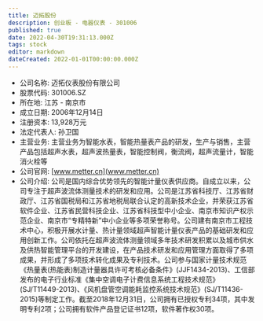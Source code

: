 ```yaml
---
title: 迈拓股份
description: 创业板 - 电器仪表 - 301006
published: true
date: 2022-04-30T19:31:13.000Z
tags: stock
editor: markdown
dateCreated: 2022-01-01T00:00:00.000Z
---
```


- 公司名称: 迈拓仪表股份有限公司
- 股票代码: 301006.SZ
- 所在地: 江苏 - 南京市
- 成立日期: 2006年12月14日
- 注册资本: 13,928万元
- 法定代表人: 孙卫国
- 主营业务: 主营业务为智能水表，智能热量表产品的研发，生产与销售，主营产品包括超声水表，超声波热量表，智能控制阀，衡流阀，超声流量计，智能消火栓等
- 公司官网: [www.metter.cn](www.metter.cn)
- 公司介绍: 公司是国内综合优势领先的智能计量仪表供应商。自成立以来，公司专注于超声波流体测量技术的研发和应用。公司是江苏省科技厅、江苏省财政厅、江苏省国税局和江苏省地税局联合认定的高新技术企业，并荣获江苏省软件企业、江苏省民营科技企业、江苏省科技型中小企业、南京市知识产权示范企业、南京市“专精特新”中小企业等多项荣誉称号。公司建有南京市工程技术中心，积极开展水计量、热计量领域超声智能计量仪表产品的基础研发和应用创新工作。公司依托在超声波流体测量领域多年技术研发积累以及城市供水及供热智能管理平台的开发建设，在产品技术研发和应用管理方面取得了多项成果，并形成了多项技术转化成果及专利技术。公司参与国家计量技术规范《热量表(热能表)制造计量器具许可考核必备条件》(JJF1434-2013)、工信部发布的电子行业标准《集中空调电子计费信息系统工程技术规范》(SJ/T11449-2013)、《风机盘管空调能耗监控系统技术规范》(SJ/T11436-2015)等制定工作。截至2018年12月31日，公司拥有已授权专利34项，其中发明专利2项；公司拥有软件产品登记证书12项，软件著作权30项。


